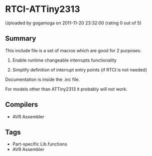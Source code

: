 # RTCI-ATTiny2313

Uploaded by gogamoga on 2011-11-20 23:32:00 (rating 0 out of 5)

## Summary

This include file is a set of macros which are good for 2 purposes:


1. Enable runtime changeable interrupts functionality  

2. Simplify definition of interrupt entry points (if RTCI is not needed)


Documentation is inside the .inc file.  

For models other than ATTiny2313 it probably will not work.

## Compilers

- AVR Assembler

## Tags

- Part-specific Lib.functions
- AVR Assembler
